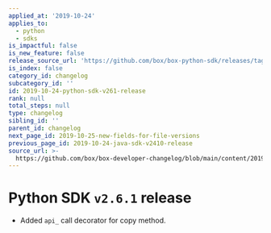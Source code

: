 ```yaml
---
applied_at: '2019-10-24'
applies_to:
  - python
  - sdks
is_impactful: false
is_new_feature: false
release_source_url: 'https://github.com/box/box-python-sdk/releases/tag/v2.6.1'
is_index: false
category_id: changelog
subcategory_id: ''
id: 2019-10-24-python-sdk-v261-release
rank: null
total_steps: null
type: changelog
sibling_id: ''
parent_id: changelog
next_page_id: 2019-10-25-new-fields-for-file-versions
previous_page_id: 2019-10-24-java-sdk-v2410-release
source_url: >-
  https://github.com/box/box-developer-changelog/blob/main/content/2019/10-24-python-sdk-v261-release.md
---
```

# Python SDK `v2.6.1` release

- Added `api_` call decorator for copy method.